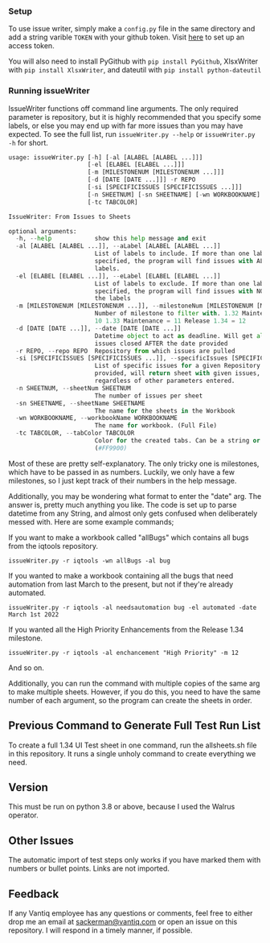 ### Setup

To use issue writer, simply make a `config.py` file in the same directory and add a string varible `TOKEN` with your github token. Visit [here](https://docs.github.com/en/free-pro-team@latest/github/authenticating-to-github/creating-a-personal-access-token) to set up an access token. 

You will also need to install PyGithub with `pip install PyGithub`, XlsxWriter with `pip install XlsxWriter`, and dateutil with `pip install python-dateutil`

### Running issueWriter

IssueWriter functions off command line arguments. The only required parameter is repository, but it is highly
recommended that you specify some labels, or else you may end up with far more issues than you may have expected.
To see the full list, run `issueWriter.py --help` or `issueWriter.py -h` for short.

```python
usage: issueWriter.py [-h] [-al [ALABEL [ALABEL ...]]]
                      [-el [ELABEL [ELABEL ...]]]
                      [-m [MILESTONENUM [MILESTONENUM ...]]]
                      [-d [DATE [DATE ...]]] -r REPO
                      [-si [SPECIFICISSUES [SPECIFICISSUES ...]]]
                      [-n SHEETNUM] [-sn SHEETNAME] [-wn WORKBOOKNAME]
                      [-tc TABCOLOR]

IssueWriter: From Issues to Sheets

optional arguments:
  -h, --help            show this help message and exit
  -al [ALABEL [ALABEL ...]], --aLabel [ALABEL [ALABEL ...]]
                        List of labels to include. If more than one label is
                        specified, the program will find issues with ALL
                        labels.
  -el [ELABEL [ELABEL ...]], --eLabel [ELABEL [ELABEL ...]]
                        List of labels to exclude. If more than one label is
                        specified, the program will find issues with NONE of
                        the labels
  -m [MILESTONENUM [MILESTONENUM ...]], --milestoneNum [MILESTONENUM [MILESTONENUM ...]]
                        Number of milestone to filter with. 1.32 Maintenance =
                        10 1.33 Maintenance = 11 Release 1.34 = 12
  -d [DATE [DATE ...]], --date [DATE [DATE ...]]
                        Datetime object to act as deadline. Will get all
                        issues closed AFTER the date provided
  -r REPO, --repo REPO  Repository from which issues are pulled
  -si [SPECIFICISSUES [SPECIFICISSUES ...]], --specificIssues [SPECIFICISSUES [SPECIFICISSUES ...]]
                        List of specific issues for a given Repository. If
                        provided, will return sheet with given issues,
                        regardless of other parameters entered.
  -n SHEETNUM, --sheetNum SHEETNUM
                        The number of issues per sheet
  -sn SHEETNAME, --sheetName SHEETNAME
                        The name for the sheets in the Workbook
  -wn WORKBOOKNAME, --workbookName WORKBOOKNAME
                        The name for workbook. (Full File)
  -tc TABCOLOR, --tabColor TABCOLOR
                        Color for the created tabs. Can be a string or or HEX.
                        (#FF9900)
```

Most of these are pretty self-explanatory. The only tricky one is milestones, which have to be passed in as numbers.
Luckily, we only have a few milestones, so I just kept track of their numbers in the help message.

Additionally, you may be wondering what format to enter the "date" arg. The answer is, pretty much anything you like.
The code is set up to parse datetime from any String, and almost only gets confused when deliberately messed with. 
Here are some example commands;

If you want to make a workbook called "allBugs" which contains all bugs from the iqtools repository.

`issueWriter.py -r iqtools -wn allBugs -al bug`

If you wanted to make a workbook containing all the bugs that need automation from last March 
to the present, but not if they're already automated.

`issueWriter.py -r iqtools -al needsautomation bug -el automated -date March 1st 2022`

If you wanted all the High Priority Enhancements from the Release 1.34 milestone.

`issueWriter.py -r iqtools -al enchancement "High Priority" -m 12`

And so on.

Additionally, you can run the command with multiple copies of the same arg to make multiple sheets.
However, if you do this, you need to have the same number of each argument, so the program can create
the sheets in order.

## Previous Command to Generate Full Test Run List

To create a full 1.34 UI Test sheet in one command, run the allsheets.sh file in this repository. 
It runs a single unholy command to create everything we need.


## Version

This must be run on python 3.8 or above, because I used the Walrus operator.

## Other Issues

The automatic import of test steps only works if you have marked them with numbers or bullet points. Links are
not imported.

## Feedback

If any Vantiq employee has any questions or comments, feel free to either drop me an email at sackerman@vantiq.com
or open an issue on this repository. I will respond in a timely manner, if possible.